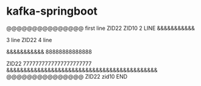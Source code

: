 # kafka-springboot
@@@@@@@@@@@@@@@
first line
ZID22
ZID10
 2 LINE
&&&&&&&&&&&

3 line
ZID22
4 line



&&&&&&&&&&&
88888888888888


ZID22
7777777777777777777777
&&&&&&&&&&&&&&&&&&&&&&&&&&&&&&&&&&&&&&&&&&&&
@@@@@@@@@@@@@@@
ZID22
zid10
END
